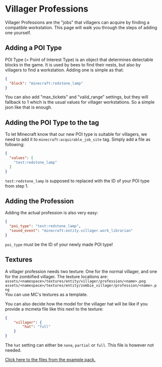 # Villager Professions

Villager Professions are the "jobs" that villagers can acquire by finding a compatible workstation. This page will walk you through the steps of adding one yourself.

## Adding a POI Type
POI Type (= Point of Interest Type) is an object that determines detectable blocks in the game. It is used by bees to find their nests, but also by villagers to find a workstation. Adding one is simple as that:

```json title="addon/<namespace>/poi_types/<name>.json"
{
  "block": "minecraft:redstone_lamp"
}
```
You can also add "max_tickets" and "valid_range" settings, but they will fallback to 1 which is the usual values for villager workstations. So a simple json like that is enough.


## Adding the POI Type to the tag
To let Minecraft know that our new POI type is suitable for villagers, we need to add it to `minecraft:acquirable_job_site` tag. Simply add a file as following:  
```json title="data/minecraft/tags/point_of_interest_type/acquirable_job_site.json"
{
  "values": [
    "test:redstone_lamp"
  ]
}
```
`test:redstone_lamp` is supposed to replaced with the ID of your POI type from step 1.


## Adding the Profession
Adding the actual profession is also very easy:

```json title="addon/<namespace>/villager_professions/<name>.json"
{
  "poi_type": "test:redstone_lamp",
  "sound_event": "minecraft:entity.villager.work_librarian"
}
```
`poi_type` must be the ID of your newly made POI type!


## Textures
A villager profession needs two texture: One for the normal villager, and one for the zombified villager. The texture locations are:  
`assets/<namespace>/textures/entity/villager/profession/<name>.png`  
`assets/<namespace>/textures/entity/zombie_villager/profession/<name>.png`  
You can use MC's textures as a template.

You can also decide how the model for the villager hat will be like if you provide a mcmeta file like this next to the texture:
```json title="assets/<namespace>/textures/entity/villager/profession/<name>.png.mcmeta"
{
    "villager": {
        "hat": "full"
    }
}
```
The `hat` setting can either be `none`, `partial` or `full`. This file is however not needed.

[Click here to the files from the example pack.](https://github.com/ThreeTAG/Palladium/tree/1.20/main/run/addonpacks/Test%20Pack/assets/test/textures/entity)